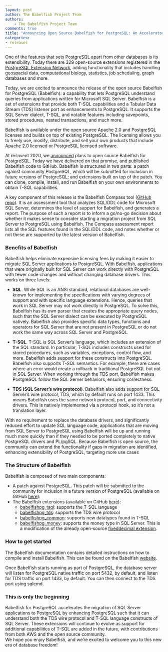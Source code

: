 ```yaml
---
layout: post
author: The Babelfish Project Team
authors: 
    - The Babelfish Project Team
comments: true
title: "Announcing Open Source Babelfish for PostgreSQL: An Accelerator for SQL Server Migration"
categories:
- releases
---
```

One of the features that sets PostgreSQL apart from other databases is
its extensibility. Today there are 329 open-source extensions registered in the
[PostgreSQL Extension Network](https://pgxn.org/about/), adding
functionality that includes handling geospacial data, computational
biology, statistics, job scheduling, graph databases and more.

Today, we are excited to announce the release of the open source Babelfish for PostgreSQL (Babelfish): a capability
that lets PostgreSQL understand queries from applications written for Microsoft SQL Server.
Babelfish is a set of extensions that provide both T-SQL capabilities and a Tabular Data Stream (TDS)
listener port as enhancements to PostgreSQL. It supports the SQL Server dialect, T-SQL, and notable
features including savepoints, stored procedures, nested transactions, and much more.

Babelfish is available under the open source Apache 2.0 and PostgreSQL licenses and builds on top of
existing PostgreSQL. The licensing allows you to freely use, modify, distribute, and sell your own
products that include Apache 2.0 licensed or PostgreSQL licensed software.

At re:Invent 2020, we [announced](https://aws.amazon.com/blogs/opensource/want-more-postgresql-you-just-might-like-babelfish/) plans to open source Babelfish for PostgreSQL. Today we have delivered on that promise, and published Babelfish code to GitHub. Babelfish is structured in two parts: a patch against community PostgreSQL, which will be submitted for inclusion in future versions of PostgreSQL; and extensions built on top of the patch. You can clone, compile, install, and run Babelfish on your own environments to obtain T-SQL capabilities.

A key component of this release is the Babelfish Compass tool ([GitHub repo](https://github.com/babelfish-for-postgresql/babelfish_compass)). It is an assessment tool
that analyzes SQL/DDL code for Microsoft SQL Server, determines the level of support for Babelfish,
and generates a report. The purpose of such a report is to inform a go/no-go decision about whether
it makes sense to consider starting a migration project from SQL Server to PostgreSQL using
Babelfish. The Compass assessment report lists all the SQL features found in the SQL/DDL code, and
notes whether or not these are supported by the latest version of Babelfish.

### Benefits of Babelfish

Babelfish helps eliminate expensive licensing fees by making it easier to migrate SQL Server applications to PostgreSQL. With Babelfish, applications that were originally built for SQL Server can work directly with PostgreSQL with fewer code changes and without changing database drivers. This works on three levels:

 - <b>SQL</b>. While SQL is an ANSI standard, relational databases are well-known for implementing the specifications with varying degrees of support and with specific language extensions. Hence, queries that work in SQL Server may not work directly in PostgreSQL. To solve this, Babelfish has its own parser that creates the appropriate query nodes, such that the SQL Server dialect can be executed by PostgreSQL natively. Babelfish also provides specific data types, functions and operators for SQL Server that are not present in PostgreSQL or do not work the same way across SQL Server and PostgreSQL.

 - <b>T-SQL</b>. T-SQL is SQL Server’s language, which includes an extension of the SQL standard. In particular, T-SQL includes constructs used for stored procedures, such as variables, exceptions, control flow, and more. Babelfish adds support for these constructs into PostgreSQL. Babelfish also supports T-SQL semantics. For example, there are cases where an error would create a rollback in traditional PostgreSQL but not in SQL Server. When working through the TDS port, Babelfish makes PostgreSQL follow the SQL Server behaviors, ensuring correctness. 

- <b>TDS (SQL Server’s wire protocol)</b>. Babelfish also adds support for SQL Server’s wire protocol, TDS, which by default runs on port 1433. This means Babelfish uses the same network protocol, port, and connectivity drivers. This is natively implemented via a protocol hook, so it’s not a translation layer.    

With no requirement to replace the database drivers, and significantly reduced effort to update SQL language code, applications that are moving from SQL Server to PostgreSQL using Babelfish will be up and running much more quickly than if they needed to be ported completely to native PostgreSQL drivers and PL/pgSQL. Because Babelfish is open source, the community can extend the functionality if gaps in migration are identified, enhancing extensibility of PostgreSQL, targeting more use cases

### The Structure of Babelfish

Babelfish is composed of two main components:
  - A patch against PostgreSQL. This patch will be submitted to the community for inclusion in a future version of PostgreSQL (available on GitHub [here](https://github.com/babelfish-for-postgresql/postgresql_modified_for_babelfish)).
  - The Babelfish extensions (available on GitHub [here](https://github.com/babelfish-for-postgresql/babelfish_extensions/)):
    - [babelfishpg_tsql](https://github.com/babelfish-for-postgresql/babelfish_extensions/tree/BABEL_1_X_DEV/contrib/babelfishpg_tsql): supports the T-SQL language
    - [babelfishpg_tds](https://github.com/babelfish-for-postgresql/babelfish_extensions/tree/BABEL_1_X_DEV/contrib/babelfishpg_tds): supports the TDS wire protocol
    - [babelfishpg_common](https://github.com/babelfish-for-postgresql/babelfish_extensions/tree/BABEL_1_X_DEV/contrib/babelfishpg_common): supports new datatypes found in T-SQL
    - [babelfishpg_money](https://github.com/babelfish-for-postgresql/babelfish_extensions/tree/BABEL_1_X_DEV/contrib/babelfishpg_money): supports the money type in SQL Server. This is a modification of the already open-source [fixeddecimal extension](https://github.com/2ndQuadrant/fixeddecimal). 

### How to get started
The Babelfish documentation contains detailed instructions on how to compile and install Babelfish. This can be found on the Babelfish [website](https://www.babelfishpg.org/). 


Once Babelfish starts running as part of PostgreSQL, the database server will listen for PostgreSQL native traffic on port 5432, by default, and listen for TDS traffic on port 1433, by default. You can then connect to the TDS port using sqlcmd.

### This is only the beginning

Babelfish for PostgreSQL accelerates the migration of SQL Server applications to PostgreSQL by enhancing PostgreSQL such that it can understand both the TDS wire protocol and T-SQL language constructs of SQL Server. These extensions will continue to evolve as support for additional capabilities of T-SQL are added in the future, with contributions from both AWS and the open source community.  
We hope you enjoy Babelfish, and we’re excited to welcome you to this new era of database freedom!
 

